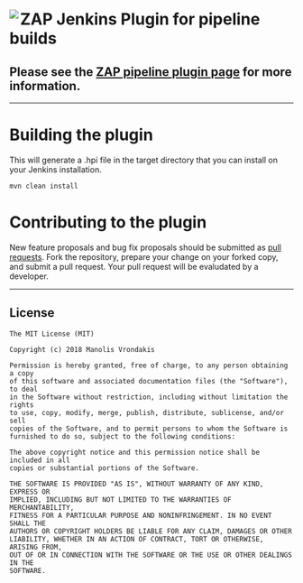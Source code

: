 <a href='https://www.owasp.org/index.php/OWASP_Zed_Attack_Proxy_Project' align="top"><img align="left" src='https://github.com/vrondakis/zap-jenkins-pipeline-plugin/raw/master/src/main/webapp/logo.png'></a>
ZAP Jenkins Plugin for pipeline builds
===
Please see the [ZAP pipeline plugin page](https://plugins.jenkins.io/zap-pipeline) for more information.
------

-------

Building the plugin
===
This will generate a .hpi file in the target directory that you can install on your Jenkins installation.

```groovy
mvn clean install
```

Contributing to the plugin
===
New feature proposals and bug fix proposals should be submitted as [pull requests](https://help.github.com/articles/creating-a-pull-request). Fork the repository, prepare your change on your forked copy, and submit a pull request. Your pull request will be evaludated by a developer.

-----

## License

	The MIT License (MIT)
	
	Copyright (c) 2018 Manolis Vrondakis
	
	Permission is hereby granted, free of charge, to any person obtaining a copy
	of this software and associated documentation files (the "Software"), to deal
	in the Software without restriction, including without limitation the rights
	to use, copy, modify, merge, publish, distribute, sublicense, and/or sell
	copies of the Software, and to permit persons to whom the Software is
	furnished to do so, subject to the following conditions:
	
	The above copyright notice and this permission notice shall be included in all
	copies or substantial portions of the Software.
	
	THE SOFTWARE IS PROVIDED "AS IS", WITHOUT WARRANTY OF ANY KIND, EXPRESS OR
	IMPLIED, INCLUDING BUT NOT LIMITED TO THE WARRANTIES OF MERCHANTABILITY,
	FITNESS FOR A PARTICULAR PURPOSE AND NONINFRINGEMENT. IN NO EVENT SHALL THE
	AUTHORS OR COPYRIGHT HOLDERS BE LIABLE FOR ANY CLAIM, DAMAGES OR OTHER
	LIABILITY, WHETHER IN AN ACTION OF CONTRACT, TORT OR OTHERWISE, ARISING FROM,
	OUT OF OR IN CONNECTION WITH THE SOFTWARE OR THE USE OR OTHER DEALINGS IN THE
	SOFTWARE.
